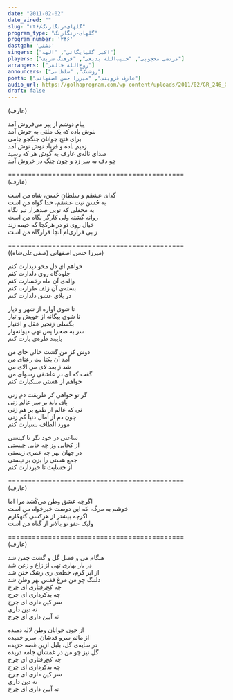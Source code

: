 ```yaml
---
date: "2011-02-02"
date_aired: ""
slug: "گلهای-رنگارنگ/۲۴۶"
program_type: "گلهای-رنگارنگ"
program_number: '۲۴۶'
dastgah: 'دشتی'
singers: ["اکبر گلپایگانی", "الهه"]
players: ["مرتضی محجوبی", "حبیب‌الله بدیعی", "فرهنگ شریف"]
arrangers: ["روح‌الله خالقی"]
announcers: ["روشنک", "سلطانی"]
poets: ["عارف قزوینی", "میرزا حسن اصفهانی"]
audio_url: https://golhaprogram.com/wp-content/uploads/2011/02/GR_246_Golpa_Elahe.mp3
draft: false
---
```


 (عارف)  

پیام دوشم از پیر می‌فروش آمد  
بنوش باده که یک ملتی به جوش آمد  
برای فتح جوانان جنگجو جامی  
زدیم باده و فریاد نوش نوش آمد  
صدای ناله‌ی عارف به گوش هر که رسید  
چو دف به سر زد و چون چنگ در خروش آمد  

============================================  
(عارف)  

گدای عشقم و سلطانِ حُسن، شاه من است  
به حُسن نيت عشقم، خدا گواه من است  
به محفلی که تویی صدهزار تیر نگاه  
روانه گشته ولی کارگر نگاه من است  
خیال روی تو در هرکجا که خیمه زند  
ز بی قراری‌ام آنجا قرارگاه من است  

============================================  
(میرزا حسن اصفهانی (صفی‌علی‌شاه))  

خواهم ای دل محو دیدارت کنم  
جلوه‌گاه روی دلدارت کنم  
واله‌ی آن ماه رخسارت کنم  
بسته‌ی آن زلف طرارت کنم  
در بلای عشق دلدارت کنم  

تا شوی آواره از شهر و دیار  
تا شوی بیگانه از خویش و تبار  
بگسلی زنجیر عقل و اختیار  
سر به صحرا پس نهی دیوانه‌وار  
پایبند طره‌ی یارت کنم  

دوش کز من گشت خالی جای من  
آمد آن یکتا بت رعنای من  
شد ز بعد لای من الای من  
گفت که ای در عاشقی رسوای من  
خواهم از هستی سبکبارت کنم  

گر تو خواهی کز طریقت دم زنی  
پای باید بر سر عالم زنی  
نی که عالم از طمع بر هم زنی  
چون دم از آمال دنیا کم زنی  
مورد الطاف بسیارت کنم  

ساعتی در خود نگر تا کیستی  
از کجایی وز چه جایی چیستی  
در جهان بهر چه عمری زیستی  
جمع هستی را بزن بر نیستی  
از حسابت تا خبردارت کنم  

============================================  
(عارف)  

اگرچه عشق وطن می‌کُشد مرا اما  
خوشم به مرگ، که این دوست خیرخواه من است  
اگرچه بیشتر از هرکسی گنهکارم  
ولیک عفو تو بالاتر از گناه من است  

============================================  
(عارف)  

هنگام می و فصل گل و گشت چمن شد  
در بار بهاری تهی از زاغ و زغن شد  
از ابر کرم، خطه‌ی ری رشک ختن شد  
دلتنگ چو من مرغ قفس بهر وطن شد  
چه کج‌رفتاری ای چرخ  
چه بدکرداری ای چرخ  
سر کین داری ای چرخ  
نه دین داری  
نه آیین داری ای چرخ  

از خون جوانان وطن لاله دمیده  
از ماتم سرو قدشان، سرو خمیده  
در سایه‌ی گل، بلبل ازین غصه خزیده  
گل نیز چو من در غمشان جامه دریده  
چه کج‌رفتاری ای چرخ  
چه بدکرداری ای چرخ  
سر کین داری ای چرخ  
نه دین داری  
نه آیین داری ای چرخ  
